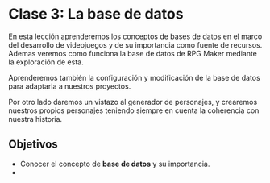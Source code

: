 # Clase 3: La base de datos

En esta lección aprenderemos los conceptos de bases de datos en el marco del desarrollo de videojuegos y de su importancia como fuente de recursos. Ademas veremos como funciona la base de datos de RPG Maker mediante la exploración de esta.

Aprenderemos también la configuración y modificación de la base de datos para adaptarla a nuestros proyectos.

Por otro lado daremos un vistazo al generador de personajes, y crearemos nuestros propios personajes teniendo siempre en cuenta la coherencia con nuestra historia.

## Objetivos

- Conocer el concepto de **base de datos** y su importancia.
- 